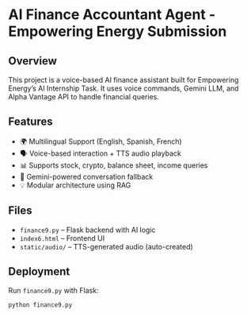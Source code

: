 # AI Finance Accountant Agent - Empowering Energy Submission

## Overview
This project is a voice-based AI finance assistant built for Empowering Energy’s AI Internship Task. It uses voice commands, Gemini LLM, and Alpha Vantage API to handle financial queries.

## Features
- 🌍 Multilingual Support (English, Spanish, French)
- 🗣️ Voice-based interaction + TTS audio playback
- 📊 Supports stock, crypto, balance sheet, income queries
- 🤖 Gemini-powered conversation fallback
- 💡 Modular architecture using RAG

## Files
- `finance9.py` – Flask backend with AI logic
- `index6.html` – Frontend UI
- `static/audio/` – TTS-generated audio (auto-created)

## Deployment
Run `finance9.py` with Flask:
```bash
python finance9.py
